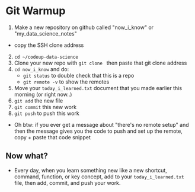 # Git Warmup

1. Make a new repository on github called "now_i_know" or "my_data_science_notes"
- copy the SSH clone address
2. `cd ~/codeup-data-science` 
3. Clone your new repo with 
`git clone ` then paste that git clone address
4. `cd now_i_know` and do:
	- `git status` to double check that this is a repo
	- `git remote -v` to show the remotes
5. Move your `today_i_learned.txt` document that you made earlier this morning (or right now..)
6. `git add` the new file
7. `git commit` this new work
8. `git push` to push this work
- Oh btw: if you ever get a message about "there's no remote setup" and then the message gives you the code to push and set up the remote, copy + paste that code snippet

## Now what?
- Every day, when you learn something new like a new shortcut, command, function, or key concept, add to your `today_i_learned.txt` file, then add, commit, and push your work.